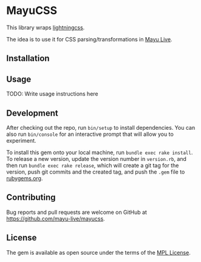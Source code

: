 # MayuCSS

This library wraps [lightningcss](https://github.com/parcel-bundler/lightningcss).

The idea is to use it for CSS parsing/transformations in [Mayu Live](https://github.com/mayu-live/framework).

## Installation


## Usage

TODO: Write usage instructions here

## Development

After checking out the repo, run `bin/setup` to install dependencies. You can also run `bin/console` for an interactive prompt that will allow you to experiment.

To install this gem onto your local machine, run `bundle exec rake install`. To release a new version, update the version number in `version.rb`, and then run `bundle exec rake release`, which will create a git tag for the version, push git commits and the created tag, and push the `.gem` file to [rubygems.org](https://rubygems.org).

## Contributing

Bug reports and pull requests are welcome on GitHub at https://github.com/mayu-live/mayucss.

## License

The gem is available as open source under the terms of the [MPL License](https://opensource.org/licenses/MIT).

